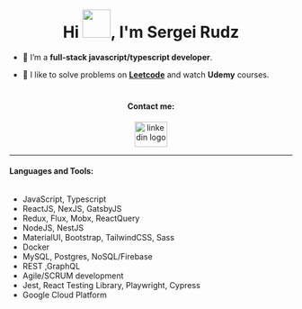 <h1 align="center">Hi <img src="https://media.tenor.com/Og0XNCa_vo8AAAAi/qoobee-hi.gif" width="50" />, I'm Sergei Rudz</h1>

- 🔭 I’m a **full-stack javascript/typescript developer**.

- 🌱 I like to solve problems on **<a href="https://leetcode.com/sergeirudz/" target="_blank">Leetcode</a>** and watch **Udemy** courses.

# <h4 align="center">Contact me:</h4>

<div align="center">
  <a href="https://www.linkedin.com/in/sergeirudz" target="_blank">
    <img src="https://raw.githubusercontent.com/maurodesouza/profile-readme-generator/master/src/assets/icons/social/linkedin/default.svg" width="58" height="45" alt="linkedin logo"  />
  </a>
</div>
<hr>
<h4 align="left">Languages and Tools:</h2>
<div align="let" style="display: flex">
<ul>
<li>JavaScript, Typescript</li>
<li>ReactJS, NexJS, GatsbyJS</li>
<li>Redux, Flux, Mobx, ReactQuery</li>
<li>NodeJS, NestJS</li>
<li>MaterialUI, Bootstrap, TailwindCSS, Sass</li>
<li>Docker</li>
<li>MySQL, Postgres, NoSQL/Firebase</li>
<li>REST ,GraphQL</li>
<li>Agile/SCRUM development</li>
<li>Jest, React Testing Library, Playwright, Cypress</li>
<li>Google Cloud Platform</li>
</uL>
</div>

